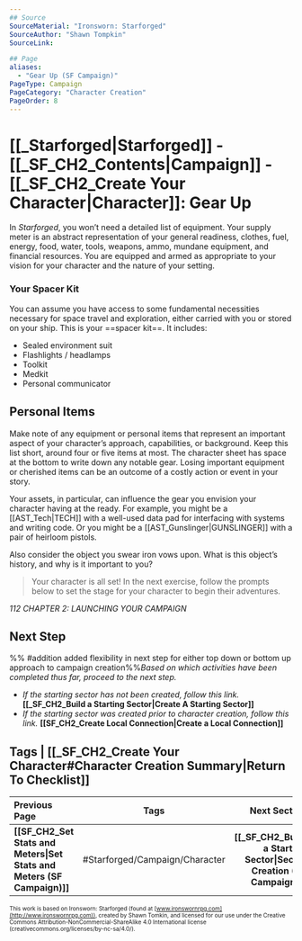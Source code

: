 ```yaml
---
## Source
SourceMaterial: "Ironsworn: Starforged"
SourceAuthor: "Shawn Tompkin"
SourceLink: 

## Page
aliases:
  - "Gear Up (SF Campaign)"
PageType: Campaign
PageCategory: "Character Creation"
PageOrder: 8
---
```

# [[_Starforged|Starforged]] - [[_SF_CH2_Contents|Campaign]] - [[_SF_CH2_Create Your Character|Character]]: Gear Up
In _Starforged_, you won’t need a detailed list of equipment. Your supply meter is an abstract representation of your general readiness, clothes, fuel, energy, food, water, tools, weapons, ammo, mundane equipment, and financial resources. You are equipped and armed as appropriate to your vision for your character and the nature of your setting.

### Your Spacer Kit
You can assume you have access to some fundamental necessities necessary for space travel and exploration, either carried with you or stored on your ship. This is your ==spacer kit==. It includes:
- Sealed environment suit 
- Flashlights / headlamps 
- Toolkit 
- Medkit 
- Personal communicator 

## Personal Items
Make note of any equipment or personal items that represent an important aspect of your character’s approach, capabilities, or background. Keep this list short, around four or five items at most. The character sheet has space at the bottom to write down any notable gear. Losing important equipment or cherished items can be an outcome of a costly action or event in your story.

Your assets, in particular, can influence the gear you envision your character having at the ready. For example, you might be a [[AST_Tech|TECH]] with a well-used data pad for interfacing with systems and writing code. Or you might be a [[AST_Gunslinger|GUNSLINGER]] with a pair of heirloom pistols.

Also consider the object you swear iron vows upon. What is this object’s history, and why is it important to you?

> Your character is all set! In the next exercise, follow the prompts below to set the stage for your character to begin their adventures.

*112 CHAPTER 2: LAUNCHING YOUR CAMPAIGN*

## Next Step
%% #addition added flexibility in next step for either top down or bottom up approach to campaign creation%%_Based on which activities have been completed thus far, proceed to the next step._

- _If the starting sector has not been created, follow this link._ **[[_SF_CH2_Build a Starting Sector|Create A Starting Sector]]**
- _If the starting sector was created prior to character creation, follow this link._ **[[SF_CH2_Create Local Connection|Create a Local Connection]]**

## Tags | [[_SF_CH2_Create Your Character#Character Creation Summary|Return To Checklist]]
| Previous Page | Tags | Next Section |
|:--- |:---:| ---:|
| **[[SF_CH2_Set Stats and Meters\|Set Stats and Meters (SF Campaign)]]** | #Starforged/Campaign/Character | **[[_SF_CH2_Build a Starting Sector\|Sector Creation (SF Campaign)]]** |

<font size=-2>This work is based on Ironsworn: Starforged (found at [www.ironswornrpg.com](http://www.ironswornrpg.com)), created by Shawn Tomkin, and licensed for our use under the Creative Commons Attribution-NonCommercial-ShareAlike 4.0 International license  (creativecommons.org/licenses/by-nc-sa/4.0/).</font>
